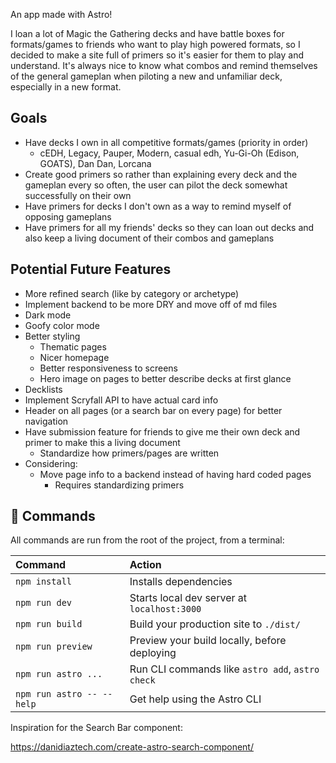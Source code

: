 An app made with Astro!

I loan a lot of Magic the Gathering decks and have battle boxes for formats/games to friends who want to play high powered formats, so I decided to make a site full of primers so it's easier for them to play and understand.
It's always nice to know what combos and remind themselves of the general gameplan when piloting a new and unfamiliar deck, especially in a new format.

## Goals
- Have decks I own in all competitive formats/games (priority in order) 
  - cEDH, Legacy, Pauper, Modern, casual edh, Yu-Gi-Oh (Edison, GOATS), Dan Dan, Lorcana
- Create good primers so rather than explaining every deck and the gameplan every so often, the user can pilot the deck somewhat successfully on their own
- Have primers for decks I don't own as a way to remind myself of opposing gameplans
- Have primers for all my friends' decks so they can loan out decks and also keep a living document of their combos and gameplans

## Potential Future Features 
- More refined search (like by category or archetype)
- Implement backend to be more DRY and move off of md files
- Dark mode
- Goofy color mode
- Better styling
    - Thematic pages
    - Nicer homepage
    - Better responsiveness to screens
    - Hero image on pages to better describe decks at first glance
- Decklists
- Implement Scryfall API to have actual card info
- Header on all pages (or a search bar on every page) for better navigation
- Have submission feature for friends to give me their own deck and primer to make this a living document
    - Standardize how primers/pages are written
- Considering:
  - Move page info to a backend instead of having hard coded pages
    - Requires standardizing primers

## 🧞 Commands

All commands are run from the root of the project, from a terminal:

| Command                   | Action                                           |
| :------------------------ | :----------------------------------------------- |
| `npm install`             | Installs dependencies                            |
| `npm run dev`             | Starts local dev server at `localhost:3000`      |
| `npm run build`           | Build your production site to `./dist/`          |
| `npm run preview`         | Preview your build locally, before deploying     |
| `npm run astro ...`       | Run CLI commands like `astro add`, `astro check` |
| `npm run astro -- --help` | Get help using the Astro CLI                     |

Inspiration for the Search Bar component: 

https://danidiaztech.com/create-astro-search-component/
